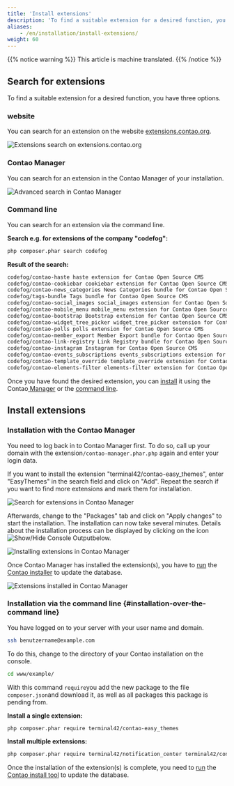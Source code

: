 ```yaml
---
title: 'Install extensions'
description: 'To find a suitable extension for a desired function, you have three options.'
aliases:
    - /en/installation/install-extensions/
weight: 60
---
```


{{% notice warning %}}
This article is machine translated.
{{% /notice %}}

## Search for extensions

To find a suitable extension for a desired function, you have three options.

### website

You can search for an extension on the website [extensions.contao.org](https://extensions.contao.org/).

![Extensions search on extensions.contao.org](/de/installation/images/de/erweiterungssuche-extensions-contao-org.png?classes=shadow)

### Contao Manager

You can search for an extension in the Contao Manager of your installation.

![Advanced search in Contao Manager](/de/installation/images/de/erweiterungssuche-im-contao-manager.png?classes=shadow)

### Command line

You can search for an extension via the command line.

**Search e.g. for extensions of the company "codefog":**

```bash
php composer.phar search codefog
```

**Result of the search:**

```bash
codefog/contao-haste haste extension for Contao Open Source CMS
codefog/contao-cookiebar cookiebar extension for Contao Open Source CMS
codefog/contao-news_categories News Categories bundle for Contao Open Source CMS
codefog/tags-bundle Tags bundle for Contao Open Source CMS
codefog/contao-social_images social_images extension for Contao Open Source CMS
codefog/contao-mobile_menu mobile_menu extension for Contao Open Source CMS
codefog/contao-bootstrap Bootstrap extension for Contao Open Source CMS
codefog/contao-widget_tree_picker widget_tree_picker extension for Contao Open Source CMS
codefog/contao-polls polls extension for Contao Open Source CMS
codefog/contao-member_export Member Export bundle for Contao Open Source CMS
codefog/contao-link-registry Link Registry bundle for Contao Open Source CMS
codefog/contao-instagram Instagram for Contao Open Source CMS
codefog/contao-events_subscriptions events_subscriptions extension for Contao Open Source CMS
codefog/contao-template_override template_override extension for Contao Open Source CMS
codefog/contao-elements-filter elements-filter extension for Contao Open Source CMS
```

Once you have found the desired extension, you can [install](#installation-ueber-die-kommandozeile) it using the Contao[ Manager](#installation-mit-dem-contao-manager) or the [command line](#installation-ueber-die-kommandozeile).

## Install extensions

### Installation with the Contao Manager

You need to log back in to Contao Manager first. To do so, call up your domain with the extension`/contao-manager.phar.php` again and enter your login data.

If you want to install the extension "terminal42/contao-easy\_themes", enter "EasyThemes" in the search field and click on "Add". Repeat the search if you want to find more extensions and mark them for installation.

![Search for extensions in Contao Manager](/de/installation/images/de/erweiterungen-im-contao-manager-suchen.png?classes=shadow)

Afterwards, change to the "Packages" tab and click on "Apply changes" to start the installation. The installation can now take several minutes. Details about the installation process can be displayed by clicking on the icon ![Show/Hide Console Output](/de/icons/konsolenausgabe.png?classes=icon)below.

![Installing extensions in Contao Manager](/de/installation/images/de/erweiterungen-im-contao-manager-installieren.png?classes=shadow)

Once Contao Manager has installed the extension(s), you have to [run](../contao-installtool/) the [Contao installer](../contao-installtool/) to update the database.

![Extensions installed in Contao Manager](/de/installation/images/de/erweiterungen-im-contao-manager-installiert.png?classes=shadow)

### Installation via the command line {#installation-over-the-command line}

You have logged on to your server with your user name and domain.

```bash
ssh benutzername@example.com
```

To do this, change to the directory of your Contao installation on the console.

```bash
cd www/example/
```

With this command `require`you add the new package to the file `composer.json`and download it, as well as all packages this package is pending from.

**Install a single extension:**

```bash
php composer.phar require terminal42/contao-easy_themes
```

**Install multiple extensions:**

```bash
php composer.phar require terminal42/notification_center terminal42/contao-leads
```

Once the installation of the extension(s) is complete, you need to [run](../contao-installtool/) the [Contao install tool](../contao-installtool/) to update the database.
